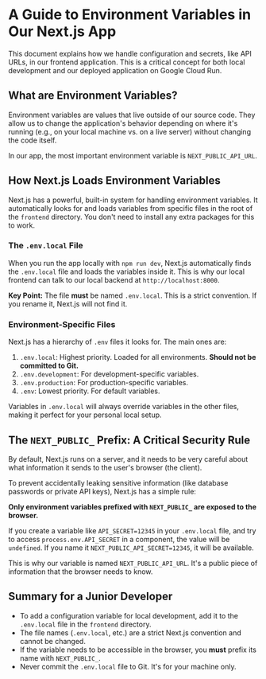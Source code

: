 # A Guide to Environment Variables in Our Next.js App

This document explains how we handle configuration and secrets, like API URLs, in our frontend application. This is a critical concept for both local development and our deployed application on Google Cloud Run.

## What are Environment Variables?

Environment variables are values that live outside of our source code. They allow us to change the application's behavior depending on where it's running (e.g., on your local machine vs. on a live server) without changing the code itself.

In our app, the most important environment variable is `NEXT_PUBLIC_API_URL`.

## How Next.js Loads Environment Variables

Next.js has a powerful, built-in system for handling environment variables. It automatically looks for and loads variables from specific files in the root of the `frontend` directory. You don't need to install any extra packages for this to work.

### The `.env.local` File

When you run the app locally with `npm run dev`, Next.js automatically finds the `.env.local` file and loads the variables inside it. This is why our local frontend can talk to our local backend at `http://localhost:8000`.

**Key Point:** The file **must** be named `.env.local`. This is a strict convention. If you rename it, Next.js will not find it.

### Environment-Specific Files

Next.js has a hierarchy of `.env` files it looks for. The main ones are:

1.  `.env.local`: Highest priority. Loaded for all environments. **Should not be committed to Git.**
2.  `.env.development`: For development-specific variables.
3.  `.env.production`: For production-specific variables.
4.  `.env`: Lowest priority. For default variables.

Variables in `.env.local` will always override variables in the other files, making it perfect for your personal local setup.

## The `NEXT_PUBLIC_` Prefix: A Critical Security Rule

By default, Next.js runs on a server, and it needs to be very careful about what information it sends to the user's browser (the client).

To prevent accidentally leaking sensitive information (like database passwords or private API keys), Next.js has a simple rule:

**Only environment variables prefixed with `NEXT_PUBLIC_` are exposed to the browser.**

If you create a variable like `API_SECRET=12345` in your `.env.local` file, and try to access `process.env.API_SECRET` in a component, the value will be `undefined`. If you name it `NEXT_PUBLIC_API_SECRET=12345`, it will be available.

This is why our variable is named `NEXT_PUBLIC_API_URL`. It's a public piece of information that the browser needs to know.

## Summary for a Junior Developer

-   To add a configuration variable for local development, add it to the `.env.local` file in the `frontend` directory.
-   The file names (`.env.local`, etc.) are a strict Next.js convention and cannot be changed.
-   If the variable needs to be accessible in the browser, you **must** prefix its name with `NEXT_PUBLIC_`.
-   Never commit the `.env.local` file to Git. It's for your machine only.

